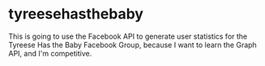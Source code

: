 # tyreesehasthebaby

This is going to use the Facebook API to generate user statistics for the Tyreese Has the Baby Facebook Group, because I want to learn the Graph API, and I'm competitive.
